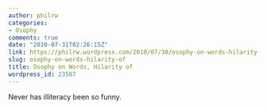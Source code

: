 ```yaml
---
author: philrw
categories:
- Osophy
comments: true
date: "2010-07-31T02:26:15Z"
link: https://philrw.wordpress.com/2010/07/30/osophy-on-words-hilarity-of/
slug: osophy-on-words-hilarity-of
title: Osophy on Words, Hilarity of
wordpress_id: 23587
---
```


Never has illiteracy been so funny.

